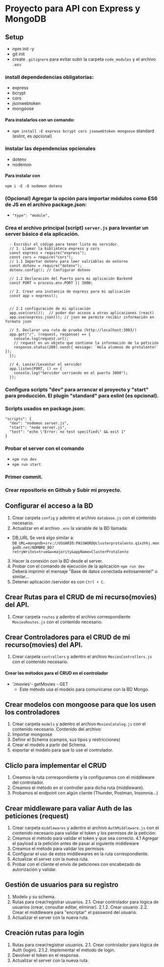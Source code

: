 # Proyecto para API con Express y MongoDB

## Setup
- npm init -y
- git init
- create ```.gitignore``` para evitar subir la carpeta ```node_modules``` y el archivo ```.env```
### install dependedencias obligatorias:
  - express
  - bcrypt
  - cors
  - jsonwebtoken
  - mongoose
#### Para instalarlos con un comando:
  - ```npm install -E express bcrypt cors jsonwebtoken mongoose``` standard (eslint, es opcional)
### instalar las dependencias opcionales
  - dotenv
  - nodemon
#### Para instalar con
  ```npm i -E -D nodemon dotenv```
### (Opcional) Agregar la opción para importar módulos como ES6 de JS en el archivo package.json:
  - ```"type": "module",```

### Crea el archivo principal (script) ```server.js``` para levantar un server básico d ela aplicación.
```
  - Escribir el código para tener listo mi servidor.
  // 1. Llamar la biblioteca express y cors
  const express = require("express");
  const cors = require("cors");
  // 1.1 Importar dotenv para leer valriables de entorno
  const dotenv = require("dotenv");
  dotenv.config(); // Configurar dotenv

  // 1.2 Declaración del Puerto para mi aplicación Backend
  const PORT = process.env.PORT || 3000;

  // 2. Crear una instancia de express para mi aplicación
  const app = express();


  // 2.1 configuración de mi aplicación
  app.use(cors());  // poder dar acceso a otras aplicaciones (react)
  app.use(express.json()); // json me permite recibir información en formato json

  // 3. Declarar una ruta de prueba (http://localhost:3003/) 
  app.get("/", (request, response) => {
    console.log(request.url);
    // request es un objeto que contiene la información de la petición
    response.status(200).send({ message: `Hola alumnos de protalento!` });
  });

  // 4. Lanzar/Levantar el servidor
  app.listen(PORT, () => {
    console.log("Servidor corriendo en el puerto 3000");
  });
```
### Configura scripts "dev" para arrancar el proyecto y "start" para producción. El plugin "standard" para eslint (es opcional).
### Scripts usados en package.json:
  ```
  "scripts": {
    "dev": "nodemon server.js",
    "start": "node server.js",
    "test": "echo \"Error: no test specified\" && exit 1"
  }
  ```

### Probar el server con el comando
  - ```npm run dev```
  - ```npm run start```

### Primer commit.
### Crear repositorio en Github y Subir mi proyecto.

## Configurar el acceso a la BD
1. Crear carpeta ```config``` y adentro el archivo ```database.js```
con el contenido necesario.
2. Actualizar en el archivo ```.env``` la variable de la BD llamada:
  - DB_URL
  Se verá algo similar a:
  ```DB_URL=mongodb+srv://USUARIO:PASSWORD@clusterprotalento.q1xzhhj.mongodb.net/NOMBRE_BD?retryWrites=true&w=majority&appName=ClusterProtalento```
3. Hacer la conexión con la BD desde el server.
4. Probar con el comando de ejecución de la aplicación ```npm run dev```
  Deberá imprimir el mensaje "Base de datos conectada exitosamente!" o similar... 
5. Detener aplicación /servidor es con ```Ctrl + C```.

## Crear Rutas para el CRUD de mi recurso(movies) del API.
1. Crear carpeta ```routes``` y adentro el archivo correspondiente ```MoviesRoutes.js```
con el contenido necesario.
## Crear Controladores para el CRUD de mi recurso(movies) del API.
1. Crear carpeta ```controllers``` y adentro el archivo ```MoviesControllers.js```
con el contenido necesario.
#### Crear los métodos para el CRUD en el controlador
- '/movies'- getMovies - GET
  - Este método usa el modelo para comunicarse con la BD Mongo.

## Crear modelos con mongoose para que los usen los controladores
1. Crear carpeta ```models``` y adentro el archivo ```MoviesCatalog.js```
con el contenido necesario.
  Contenido del archivo:
  1. Importar mongoose
  2. Definir el Schema (campos, sus tipos y restricciones)
  3. Crear el modelo a partir del Schema.
  4. exportar el modelo para que lo use el controlador.
  
## Cliclo para implementar el CRUD
1. Creamos la ruta correspondiente y la configuramos con el middleware del controlador.
2. Creamos el método en el controller para dicha ruta (middleware).
3. Probamos el endpoint con algún cliente (Thunder, Postman, Insomnia...)

## Crear middleware para valiar Auth de las peticiones (request)
1. Crear carpeta ```middlewares``` y adentro el archivo ```AuthMiddleware.js```
con el contenido necesario para validar el token y los permisos de la petición:
2. Creamos el método para validar el token y que sea correcto.
  4.1 Agregar el payload a la petición antes de pasar al siguiente middleware
3. Creamos el método para validar los permisos
4. Configurar el uso de estos middlewares en la ruta correspondiente.
5. Actualizar el server con la nueva ruta.
6. Probar con el cliente el envío de peticiones con encabezado de autorización y validar.

## Gestión de usuarios para su registro
1. Modelo y su schema.
2. Rutas para crear/registrar usuarios.
2.1. Crear controlador para lógica de usuarios (crear, consultar editar, eliminar).
2.1.2. Crear usuario.
2.2. Crear el middleware para "encriptar" el password del usuario.
3. Actualizar el server con la nueva ruta.

## Creación rutas para login
1. Rutas para crear/registrar usuarios.
2.1. Crear controlador para lógica de Auth (login).
2.1.2. Implementar el método de login.
3. Devolver el token en el response.
4. Actualizar el server con la nueva ruta.

